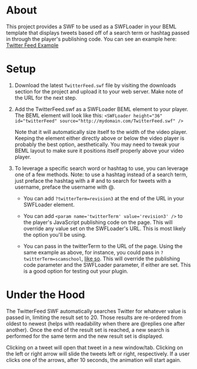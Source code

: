 About
=====

This project provides a SWF to be used as a SWFLoader in your BEML template that displays tweets based off of a search term or hashtag passed in through the player's publishing code. You can see an example here: [Twitter Feed Example](http://x.brightcove.com/brandon/Twitter-Feed/)

Setup
=====
1.	Download the latest `TwitterFeed.swf` file by visiting the downloads section for the project and upload it to your web server. Make note of the URL for the next step.

2.	Add the TwitterFeed.swf as a SWFLoader BEML element to your player. The BEML element will look like this:
`<SWFLoader height="36" id="twitterFeed" source="http://mydomain.com/TwitterFeed.swf" />`

	Note that it will automatically size itself to the width of the video player. Keeping the element either directly above or below the video player is probably the best option, aesthetically. You may need to tweak your BEML layout to make sure it positions itself properly above your video player.

3.	To leverage a specific search word or hashtag to use, you can leverage one of a few methods. Note: to use a hashtag instead of a search term, just preface the hashtag with a # and to search for tweets with a username, preface the username with @. 
	
	*	You can add `?twitterTerm=revision3` at the end of the URL in your SWFLoader element.
	
	*	You can add `<param name='twitterTerm' value='revision3' />` to the player's JavaScript publishing code on the page. This will override any value set on the SWFLoader's URL. This is most likely the option you'll be using.
	
	*	You can pass in the twitterTerm to the URL of the page. Using the same example as above, for instance, you could pass in `?twitterTerm=scamschool`, [like so](http://x.brightcove.com/brandon/Twitter-Feed/?twitterTerm=scamschool). This will override the publishing code parameter and the SWFLoader parameter, if either are set. This is a good option for testing out your plugin.

Under the Hood
==============

The TwitterFeed SWF automatically searches Twitter for whatever value is passed in, limiting the result set to 20. Those results are re-ordered from oldest to newest (helps with readability when there are @replies one after another). Once the end of the result set is reached, a new search is performed for the same term and the new result set is displayed. 

Clicking on a tweet will open that tweet in a new window/tab. Clicking on the left or right arrow will slide the tweets left or right, respectively. If a user clicks one of the arrows, after 10 seconds, the animation will start again. 